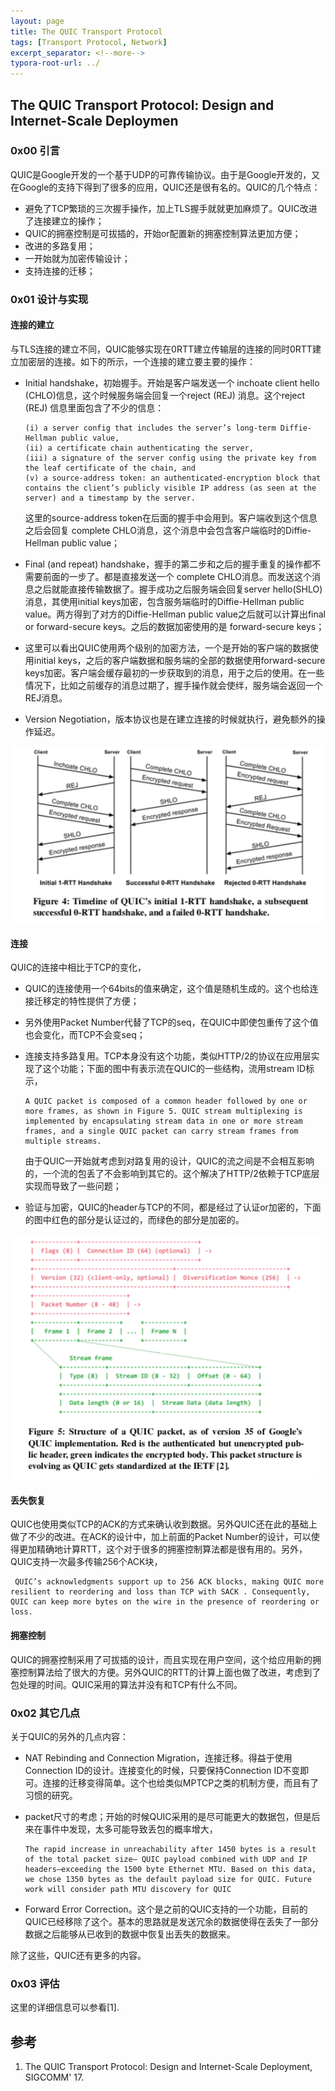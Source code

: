 ```yaml
---
layout: page
title: The QUIC Transport Protocol
tags: [Transport Protocol, Network]
excerpt_separator: <!--more-->
typora-root-url: ../
---
```


## The QUIC Transport Protocol: Design and Internet-Scale Deploymen

### 0x00 引言

   QUIC是Google开发的一个基于UDP的可靠传输协议。由于是Google开发的，又在Google的支持下得到了很多的应用，QUIC还是很有名的。QUIC的几个特点：

* 避免了TCP繁琐的三次握手操作，加上TLS握手就就更加麻烦了。QUIC改进了连接建立的操作；
* QUIC的拥塞控制是可拔插的，开始or配置新的拥塞控制算法更加方便；
* 改进的多路复用；
* 一开始就为加密传输设计；
* 支持连接的迁移；

### 0x01 设计与实现

#### 连接的建立

  与TLS连接的建立不同，QUIC能够实现在0RTT建立传输层的连接的同时0RTT建立加密层的连接。如下的所示，一个连接的建立要主要的操作：

* Initial handshake，初始握手。开始是客户端发送一个 inchoate client hello (CHLO)信息，这个时候服务端会回复一个reject (REJ) 消息。这个reject (REJ) 信息里面包含了不少的信息：

  ```
  (i) a server config that includes the server’s long-term Diffie-Hellman public value, 
  (ii) a certificate chain authenticating the server, 
  (iii) a signature of the server config using the private key from the leaf certificate of the chain, and 
  (v) a source-address token: an authenticated-encryption block that contains the client’s publicly visible IP address (as seen at the server) and a timestamp by the server.
  ```

  这里的source-address token在后面的握手中会用到。客户端收到这个信息之后会回复 complete CHLO消息，这个消息中会包含客户端临时的Diffie-Hellman public value；

* Final (and repeat) handshake，握手的第二步和之后的握手重复的操作都不需要前面的一步了。都是直接发送一个 complete CHLO消息。而发送这个消息之后就能直接传输数据了。握手成功之后服务端会回复server hello(SHLO)消息，其使用initial keys加密，包含服务端临时的Diffie-Hellman public value。两方得到了对方的Diffie-Hellman public value之后就可以计算出final or forward-secure keys。之后的数据加密使用的是 forward-secure keys；

* 这里可以看出QUIC使用两个级别的加密方法，一个是开始的客户端的数据使用initial keys，之后的客户端数据和服务端的全部的数据使用forward-secure keys加密。客户端会缓存最初的一步获取到的消息，用于之后的使用。在一些情况下，比如之前缓存的消息过期了，握手操作就会使绊，服务端会返回一个REJ消息。

* Version Negotiation，版本协议也是在建立连接的时候就执行，避免额外的操作延迟。

![quic-establishment](/assets/img/quic-establishment.png)

#### 连接

  QUIC的连接中相比于TCP的变化，

* QUIC的连接使用一个64bits的值来确定，这个值是随机生成的。这个也给连接迁移定的特性提供了方便；

* 另外使用Packet Number代替了TCP的seq，在QUIC中即使包重传了这个值也会变化，而TCP不会变seq；

* 连接支持多路复用。TCP本身没有这个功能，类似HTTP/2的协议在应用层实现了这个功能；下面的图中有表示流在QUIC的一些结构，流用stream ID标示，

  ```
  A QUIC packet is composed of a common header followed by one or more frames, as shown in Figure 5. QUIC stream multiplexing is implemented by encapsulating stream data in one or more stream frames, and a single QUIC packet can carry stream frames from multiple streams.
  ```

   由于QUIC一开始就考虑到对路复用的设计，QUIC的流之间是不会相互影响的，一个流的包丢了不会影响到其它的。这个解决了HTTP/2依赖于TCP底层实现而导致了一些问题；

* 验证与加密，QUIC的header与TCP的不同，都是经过了认证or加密的，下面的图中红色的部分是认证过的，而绿色的部分是加密的。

![quic-packet](/assets/img/quic-packet.png)

#### 丢失恢复

  QUIC也使用类似TCP的ACK的方式来确认收到数据。另外QUIC还在此的基础上做了不少的改进。在ACK的设计中，加上前面的Packet Number的设计，可以使得更加精确地计算RTT，这个对于很多的拥塞控制算法都是很有用的。另外，QUIC支持一次最多传输256个ACK块，

```
 QUIC’s acknowledgments support up to 256 ACK blocks, making QUIC more resilient to reordering and loss than TCP with SACK . Consequently, QUIC can keep more bytes on the wire in the presence of reordering or loss.
```

#### 拥塞控制

  QUIC的拥塞控制采用了可拔插的设计，而且实现在用户空间，这个给应用新的拥塞控制算法给了很大的方便。另外QUIC的RTT的计算上面也做了改进，考虑到了包处理的时间。QUIC采用的算法并没有和TCP有什么不同。

### 0x02 其它几点

关于QUIC的另外的几点内容：

* NAT Rebinding and Connection Migration，连接迁移。得益于使用Connection ID的设计。连接变化的时候，只要保持Connection ID不变即可。连接的迁移变得简单。这个也给类似MPTCP之类的机制方便，而且有了习惯的研究。

* packet尺寸的考虑；开始的时候QUIC采用的是尽可能更大的数据包，但是后来在事件中发现，太多可能导致丢包的概率增大，

  ```
  The rapid increase in unreachability after 1450 bytes is a result of the total packet size— QUIC payload combined with UDP and IP headers—exceeding the 1500 byte Ethernet MTU. Based on this data, we chose 1350 bytes as the default payload size for QUIC. Future work will consider path MTU discovery for QUIC 
  ```

* Forward Error Correction。这个是之前的QUIC支持的一个功能，目前的QUIC已经移除了这个。基本的思路就是发送冗余的数据使得在丢失了一部分数据之后能够从已收到的数据中恢复出丢失的数据来。

除了这些，QUIC还有更多的内容。

### 0x03 评估

   这里的详细信息可以参看[1].

## 参考

1. The QUIC Transport Protocol: Design and Internet-Scale Deployment, SIGCOMM' 17.
